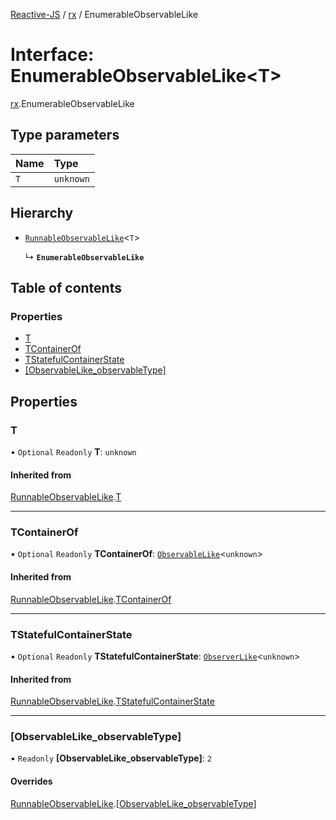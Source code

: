 [Reactive-JS](../README.md) / [rx](../modules/rx.md) / EnumerableObservableLike

# Interface: EnumerableObservableLike<T\>

[rx](../modules/rx.md).EnumerableObservableLike

## Type parameters

| Name | Type |
| :------ | :------ |
| `T` | `unknown` |

## Hierarchy

- [`RunnableObservableLike`](rx.RunnableObservableLike.md)<`T`\>

  ↳ **`EnumerableObservableLike`**

## Table of contents

### Properties

- [T](rx.EnumerableObservableLike.md#t)
- [TContainerOf](rx.EnumerableObservableLike.md#tcontainerof)
- [TStatefulContainerState](rx.EnumerableObservableLike.md#tstatefulcontainerstate)
- [[ObservableLike\_observableType]](rx.EnumerableObservableLike.md#[observablelike_observabletype])

## Properties

### T

• `Optional` `Readonly` **T**: `unknown`

#### Inherited from

[RunnableObservableLike](rx.RunnableObservableLike.md).[T](rx.RunnableObservableLike.md#t)

___

### TContainerOf

• `Optional` `Readonly` **TContainerOf**: [`ObservableLike`](rx.ObservableLike.md)<`unknown`\>

#### Inherited from

[RunnableObservableLike](rx.RunnableObservableLike.md).[TContainerOf](rx.RunnableObservableLike.md#tcontainerof)

___

### TStatefulContainerState

• `Optional` `Readonly` **TStatefulContainerState**: [`ObserverLike`](scheduling.ObserverLike.md)<`unknown`\>

#### Inherited from

[RunnableObservableLike](rx.RunnableObservableLike.md).[TStatefulContainerState](rx.RunnableObservableLike.md#tstatefulcontainerstate)

___

### [ObservableLike\_observableType]

• `Readonly` **[ObservableLike\_observableType]**: ``2``

#### Overrides

[RunnableObservableLike](rx.RunnableObservableLike.md).[[ObservableLike_observableType]](rx.RunnableObservableLike.md#[observablelike_observabletype])
